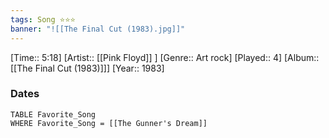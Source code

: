 ```yaml
---
tags: Song ⭐⭐⭐ 
banner: "![[The Final Cut (1983).jpg]]"
---
```

[Time:: 5:18]
[Artist:: [[Pink Floyd]] ]
[Genre:: Art rock]
[Played:: 4]
[Album:: [[The Final Cut (1983)]]]
[Year:: 1983]
### Dates
````dataview
TABLE Favorite_Song
WHERE Favorite_Song = [[The Gunner's Dream]]
````